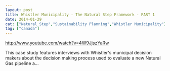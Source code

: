 ```yaml
---
layout: post
title: Whistler Municipality - The Natural Step Framework - PART 1
date: 2014-01-29
cat: ["Natural Step","Sustainability Planning","Whistler Municipality"]
tag: ["canada"]
---
```


http://www.youtube.com/watch?v=4W9JjszYaRw  

This case study features interviews with Whistler's municipal decision makers about the decision making process used to evaluate a new Natural Gas pipeline a...